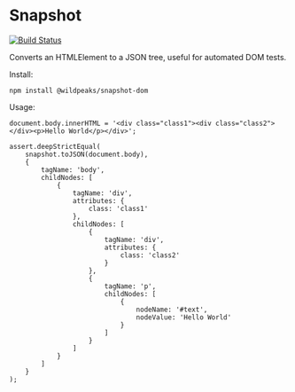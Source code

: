 # Snapshot

[![Build Status](https://travis-ci.org/wildpeaks/package-snapshot-dom.svg?branch=master)](https://travis-ci.org/wildpeaks/package-snapshot-dom)

Converts an HTMLElement to a JSON tree, useful for automated DOM tests.

Install:

	npm install @wildpeaks/snapshot-dom

Usage:

	document.body.innerHTML = '<div class="class1"><div class="class2"></div><p>Hello World</p></div>';

	assert.deepStrictEqual(
		snapshot.toJSON(document.body),
		{
			tagName: 'body',
			childNodes: [
				{
					tagName: 'div',
					attributes: {
						class: 'class1'
					},
					childNodes: [
						{
							tagName: 'div',
							attributes: {
								class: 'class2'
							}
						},
						{
							tagName: 'p',
							childNodes: [
								{
									nodeName: '#text',
									nodeValue: 'Hello World'
								}
							]
						}
					]
				}
			]
		}
	);
